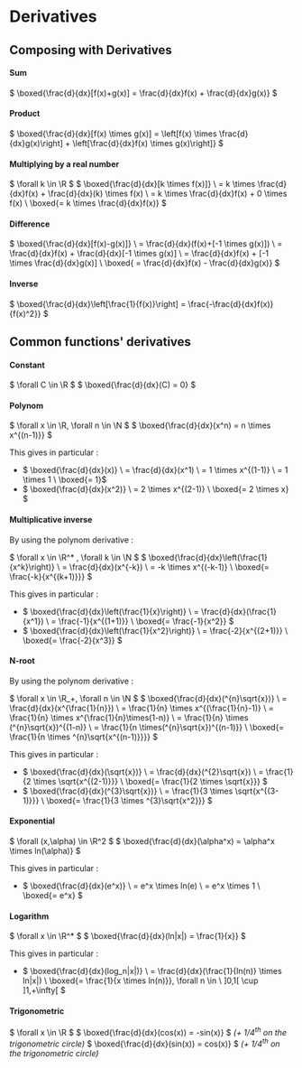 # Derivatives

## Composing with Derivatives

#### Sum

$ \boxed{\frac{d}{dx}[f(x)+g(x)] = \frac{d}{dx}f(x) + \frac{d}{dx}g(x)} $

#### Product

$ \boxed{\frac{d}{dx}[f(x) \times g(x)] = \left[f(x) \times \frac{d}{dx}g(x)\right] + \left[\frac{d}{dx}f(x) \times g(x)\right]} $

#### Multiplying by a real number

$ \forall k \in \R $
$ \boxed{\frac{d}{dx}[k \times f(x)]}
\\ = k \times \frac{d}{dx}f(x) + \frac{d}{dx}(k) \times f(x)
\\ = k \times \frac{d}{dx}f(x) + 0 \times f(x)
\\ \boxed{= k \times \frac{d}{dx}f(x)} $

#### Difference

$ \boxed{\frac{d}{dx}[f(x)-g(x)]}
\\ = \frac{d}{dx}(f(x)+[-1 \times g(x)])
\\ = \frac{d}{dx}f(x) + \frac{d}{dx}[-1 \times g(x)]
\\ = \frac{d}{dx}f(x) + [-1 \times \frac{d}{dx}g(x)]
\\ \boxed{ = \frac{d}{dx}f(x) - \frac{d}{dx}g(x)} $

#### Inverse

$ \boxed{\frac{d}{dx}\left[\frac{1}{f(x)}\right] = \frac{-\frac{d}{dx}f(x)}{f(x)^2}} $


## Common functions' derivatives

#### Constant

$ \forall C \in \R $
$ \boxed{\frac{d}{dx}(C) = 0} $

#### Polynom

$ \forall x \in \R, \forall n \in \N $
$ \boxed{\frac{d}{dx}(x^n) = n \times x^{(n-1)}} $

This gives in particular :

* $ \boxed{\frac{d}{dx}(x)}
\\ = \frac{d}{dx}(x^1)
\\ = 1 \times x^{(1-1)}
\\ = 1 \times 1
\\ \boxed{= 1}$
* $ \boxed{\frac{d}{dx}(x^2)}
\\ = 2 \times x^{(2-1)}
\\ \boxed{= 2 \times x} $

#### Multiplicative inverse

By using the polynom derivative :

$ \forall x \in \R^* , \forall k \in \N $
$ \boxed{\frac{d}{dx}\left(\frac{1}{x^k}\right)}
\\ = \frac{d}{dx}(x^{-k})
\\ = -k \times x^{(-k-1)}
\\ \boxed{= \frac{-k}{x^{(k+1)}}} $

This gives in particular :

* $ \boxed{\frac{d}{dx}\left(\frac{1}{x}\right)}
\\ = \frac{d}{dx}(\frac{1}{x^1})
\\ = \frac{-1}{x^{(1+1)}}
\\ \boxed{= \frac{-1}{x^2}} $
* $ \boxed{\frac{d}{dx}\left(\frac{1}{x^2}\right)}
\\ = \frac{-2}{x^{(2+1)}}
\\ \boxed{= \frac{-2}{x^3}} $

#### N-root

By using the polynom derivative :

$ \forall x \in \R_+, \forall n \in \N $
$ \boxed{\frac{d}{dx}(^{n}\sqrt{x})}
\\ = \frac{d}{dx}(x^{\frac{1}{n}})
\\ = \frac{1}{n} \times x^{(\frac{1}{n}-1)}
\\ = \frac{1}{n} \times x^{\frac{1}{n}\times(1-n)}
\\ = \frac{1}{n} \times (^{n}\sqrt{x})^{(1-n)}
\\ = \frac{1}{n \times(^{n}\sqrt{x})^{(n-1)}}
\\ \boxed{= \frac{1}{n \times ^{n}\sqrt{x^{(n-1)}}}} $

This gives in particular :

* $ \boxed{\frac{d}{dx}(\sqrt{x})}
\\ = \frac{d}{dx}(^{2}\sqrt{x})
\\ = \frac{1}{2 \times \sqrt{x^{(2-1)}}}
\\ \boxed{= \frac{1}{2 \times \sqrt{x}}} $
* $ \boxed{\frac{d}{dx}(^{3}\sqrt{x})}
\\ = \frac{1}{3 \times \sqrt{x^{(3-1)}}}
\\ \boxed{= \frac{1}{3 \times ^{3}\sqrt{x^2}}} $

#### Exponential

$ \forall (x,\alpha) \in \R^2 $
$ \boxed{\frac{d}{dx}(\alpha^x) = \alpha^x \times ln(\alpha)} $

This gives in particular :

* $ \boxed{\frac{d}{dx}(e^x)}
\\ = e^x \times ln(e)
\\ = e^x \times 1
\\ \boxed{= e^x} $

#### Logarithm

$ \forall x \in \R^* $
$ \boxed{\frac{d}{dx}(ln|x|) = \frac{1}{x}} $

This gives in particular :

* $ \boxed{\frac{d}{dx}(log_n|x|)}
\\ = \frac{d}{dx}(\frac{1}{ln(n)} \times ln|x|)
\\ \boxed{= \frac{1}{x \times ln(n)}}, \forall n \in \  ]0,1[ \cup ]1,+\infty[ $

#### Trigonometric

$ \forall x \in \R $
$ \boxed{\frac{d}{dx}(cos(x)) = -sin(x)} $ *(+ 1/4<sup>th</sup> on the trigonometric circle)*
$ \boxed{\frac{d}{dx}(sin(x)) = cos(x)} $ *(+ 1/4<sup>th</sup> on the trigonometric circle)*
